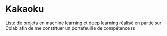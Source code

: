 # Kakaoku

Liste de projets en machine learning et deep learning réalisé en partie sur Colab afin de me constituer un portefeuille de compétencess
